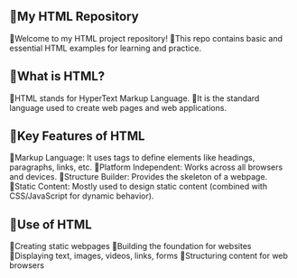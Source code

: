 ## 📌My HTML Repository

🔹Welcome to my HTML project repository!
🔹This repo contains basic and essential HTML examples for learning and practice.

## 📌What is HTML?

🔹HTML stands for HyperText Markup Language.
🔹It is the standard language used to create web pages and web applications.

## 📌Key Features of HTML

🔹Markup Language: It uses tags to define elements like headings, paragraphs, links, etc.
🔹Platform Independent: Works across all browsers and devices.
🔹Structure Builder: Provides the skeleton of a webpage.
🔹Static Content: Mostly used to design static content (combined with CSS/JavaScript for dynamic behavior).

## 📌Use of HTML

🔹Creating static webpages
🔹Building the foundation for websites
🔹Displaying text, images, videos, links, forms
🔹Structuring content for web browsers
